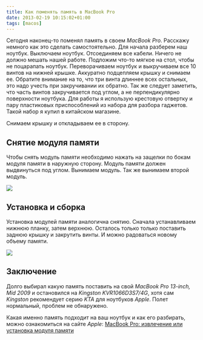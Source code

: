 ```yaml
---
title: Как поменять память в MacBook Pro
date: 2013-02-19 10:15:02+01:00
tags: [macos]
---
```


Сегодня наконец-то поменял память в своем _MacBook Pro_. Расскажу немного как это сделать самостоятельно.
Для начала разберем наш ноутбук. Выключаем ноутбук. Отсоединяем все кабели. Ничего не должно мешать нашей работе.
Подложим что-то мягкое на стол, чтобы не поцарапать ноутбук.
Переворачиваем ноутбук и выкручиваем все 10 винтов на нижней крышке.
Аккуратно подцепляем крышку и снимаем ее.
Обратите внимание на то, что три винта длиннее всех остальных, это надо учесть при закручивании их обратно.
Так же следует заметить, что часть винтов закручивается под углом, а не перпендикулярно поверхности ноутбука.
Для работы я использую крестовую отвертку и пару пластиковых приспособлений из набора для разбора гаджетов.
Такой набор я купил в китайском магазине.

Снимаем крышку и откладываем ее в сторону.

## Снятие модуля памяти
Чтобы снять модуль памяти необходимо нажать на защелки по бокам модуля памяти в наружную сторону.
Модуль памяти должен выдвинуться под углом. Вынимаем модуль. Так же вынимаем второй модуль.

![](/posts/macbookpro-memory-upgrade/DDR3_MacBook_Pro.jpg)

## Установка и сборка
Установка модулей памяти аналогична снятию. Сначала устанавливаем нижнюю планку, затем верхнюю.
Осталось только только поставить заднюю крышку и закрутить винты. И можно радоваться новому объему памяти.

![](/posts/macbookpro-memory-upgrade/Mac-OS-X-Memory.png)

## Заключение
Долго выбирал какую память поставить на свой _MacBook Pro 13-inch, Mid 2009_
и остановился на _Kingston KVR1066D3S7/4G_, хотя сам _Kingston_ рекомендует серию _KTA_
для ноутбуков _Apple_. Полет нормальный, проблем не обнаружено.

Какая именно память подходит на ваш ноутбук и как его разбирать, можно ознакомиться на сайте _Apple_:
<a href="http://support.apple.com/kb/HT1270?viewlocale=ru_RU" title="Apple support" target="_blank" rel="nofollow">MacBook Pro: извлечение или установка модуля памяти</a>

